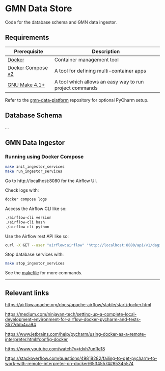 # GMN Data Store
Code for the database schema and GMN data ingestor.

## Requirements
| Prerequisite                                                      | Description                                             |
|-------------------------------------------------------------------|---------------------------------------------------------|
| [Docker](https://www.docker.com/)                                 | Container management tool                               |
| [Docker Compose v2](https://docs.docker.com/compose/cli-command/) | A tool for defining multi-container apps                |
| [GNU Make 4.1+](https://www.gnu.org/software/make/)               | A tool which allows an easy way to run project commands |

Refer to the [gmn-data-platform](https://github.com/gmn-data-platform/gmn-data-platform) repository for optional PyCharm setup.

## Database Schema
...

## GMN Data Ingestor

### Running using Docker Compose
```sh
make init_ingestor_services
make run_ingestor_services
```
Go to http://localhost:8080 for the Airflow UI.

Check logs with:
```sh
docker compose logs
```

Access the Airflow CLI like so:
```sh
./airflow-cli version
./airflow-cli bash
./airflow-cli python
```

Use the Airflow rest API like so:
```sh
curl -X GET --user "airflow:airflow" "http://localhost:8080/api/v1/dags"
```

Stop database services with:
```sh
make stop_ingestor_services
```

See the [makefile](Makefile) for more commands.

---



## Relevant links
https://airflow.apache.org/docs/apache-airflow/stable/start/docker.html

https://medium.com/ninjavan-tech/setting-up-a-complete-local-development-environment-for-airflow-docker-pycharm-and-tests-3577ddb4ca94

https://www.jetbrains.com/help/pycharm/using-docker-as-a-remote-interpreter.html#config-docker

https://www.youtube.com/watch?v=tdvh7unRe18

https://stackoverflow.com/questions/49818282/failing-to-get-pycharm-to-work-with-remote-interpreter-on-docker/65345574#65345574